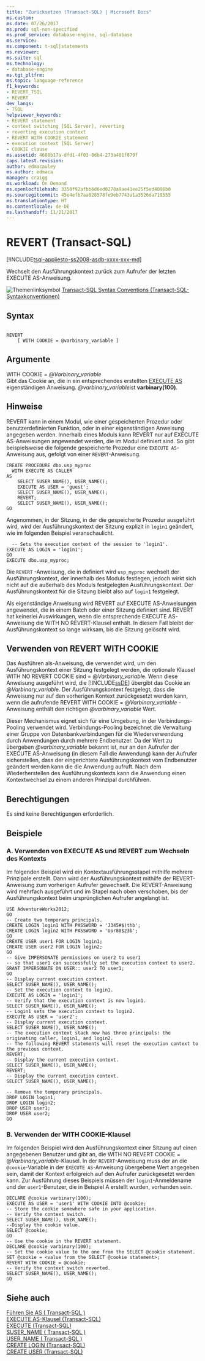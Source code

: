 ```yaml
---
title: "Zurücksetzen (Transact-SQL) | Microsoft Docs"
ms.custom: 
ms.date: 07/26/2017
ms.prod: sql-non-specified
ms.prod_service: database-engine, sql-database
ms.service: 
ms.component: t-sql|statements
ms.reviewer: 
ms.suite: sql
ms.technology:
- database-engine
ms.tgt_pltfrm: 
ms.topic: language-reference
f1_keywords:
- REVERT_TSQL
- REVERT
dev_langs:
- TSQL
helpviewer_keywords:
- REVERT statement
- context switching [SQL Server], reverting
- reverting execution context
- REVERT WITH COOKIE statement
- execution context [SQL Server]
- COOKIE clause
ms.assetid: 4688b17a-dfd1-4f03-8db4-273a401f879f
caps.latest.revision: 
author: edmacauley
ms.author: edmaca
manager: craigg
ms.workload: On Demand
ms.openlocfilehash: 3350f92afbb6d6ed0278a9ae41ee25f5ed4096b0
ms.sourcegitcommit: 45e4efb7aa828578fe9eb7743a1a3526da719555
ms.translationtype: HT
ms.contentlocale: de-DE
ms.lasthandoff: 11/21/2017
---
```

# <a name="revert-transact-sql"></a>REVERT (Transact-SQL)
[!INCLUDE[tsql-appliesto-ss2008-asdb-xxxx-xxx-md](../../includes/tsql-appliesto-ss2008-asdb-xxxx-xxx-md.md)]

  Wechselt den Ausführungskontext zurück zum Aufrufer der letzten EXECUTE AS-Anweisung.  
  
 ![Themenlinksymbol](../../database-engine/configure-windows/media/topic-link.gif "Topic link icon") [Transact-SQL Syntax Conventions (Transact-SQL-Syntaxkonventionen)](../../t-sql/language-elements/transact-sql-syntax-conventions-transact-sql.md)  
  
## <a name="syntax"></a>Syntax  
  
```  
  
REVERT  
    [ WITH COOKIE = @varbinary_variable ]  
```  
  
## <a name="arguments"></a>Argumente  
 WITH COOKIE = @*Varbinary_variable*  
 Gibt das Cookie an, die in ein entsprechendes erstellten [EXECUTE AS](../../t-sql/statements/execute-as-transact-sql.md) eigenständigen Anweisung. *@varbinary_variable*ist **varbinary(100)**.  
  
## <a name="remarks"></a>Hinweise  
 REVERT kann in einem Modul, wie einer gespeicherten Prozedur oder benutzerdefinierten Funktion, oder in einer eigenständigen Anweisung angegeben werden. Innerhalb eines Moduls kann REVERT nur auf EXECUTE AS-Anweisungen angewendet werden, die im Modul definiert sind. So gibt beispielsweise die folgende gespeicherte Prozedur eine `EXECUTE AS`-Anweisung aus, gefolgt von einer `REVERT`-Anweisung.  
  
```  
CREATE PROCEDURE dbo.usp_myproc   
  WITH EXECUTE AS CALLER  
AS   
    SELECT SUSER_NAME(), USER_NAME();  
    EXECUTE AS USER = 'guest';  
    SELECT SUSER_NAME(), USER_NAME();  
    REVERT;  
    SELECT SUSER_NAME(), USER_NAME();  
GO  
```  
  
 Angenommen, in der Sitzung, in der die gespeicherte Prozedur ausgeführt wird, wird der Ausführungskontext der Sitzung explizit in `login1` geändert, wie im folgenden Beispiel veranschaulicht.  
  
```  
  -- Sets the execution context of the session to 'login1'.  
EXECUTE AS LOGIN = 'login1';  
GO  
EXECUTE dbo.usp_myproc;   
```  
  
 Die `REVERT` -Anweisung, die in definiert wird `usp_myproc` wechselt der Ausführungskontext, der innerhalb des Moduls festlegen, jedoch wirkt sich nicht auf die außerhalb des Moduls festgelegten Ausführungskontext. Der Ausführungskontext für die Sitzung bleibt also auf `login1` festgelegt.  
  
 Als eigenständige Anweisung wird REVERT auf EXECUTE AS-Anweisungen angewendet, die in einem Batch oder einer Sitzung definiert sind. REVERT hat keinerlei Auswirkungen, wenn die entsprechende EXECUTE AS-Anweisung die WITH NO REVERT-Klausel enthält. In diesem Fall bleibt der Ausführungskontext so lange wirksam, bis die Sitzung gelöscht wird.  
  
## <a name="using-revert-with-cookie"></a>Verwenden von REVERT WITH COOKIE  
 Das Ausführen als-Anweisung, die verwendet wird, um den Ausführungskontext einer Sitzung festgelegt werden, die optionale Klausel WITH NO REVERT COOKIE sind = @*Varbinary_variabl*e. Wenn diese Anweisung ausgeführt wird, die [!INCLUDE[ssDE](../../includes/ssde-md.md)] übergibt das Cookie an @*Varbinary_variabl*e. Der Ausführungskontext festgelegt, dass die Anweisung nur auf den vorherigen Kontext zurückgesetzt werden kann, wenn die aufrufende REVERT WITH COOKIE = @*Varbinary_variable* -Anweisung enthält den richtigen  *@varbinary_variable*  Wert.  
  
 Dieser Mechanismus eignet sich für eine Umgebung, in der Verbindungs-Pooling verwendet wird. Verbindungs-Pooling bezeichnet die Verwaltung einer Gruppe von Datenbankverbindungen für die Wiederverwendung durch Anwendungen durch mehrere Endbenutzer. Da der Wert zu übergeben  *@varbinary_variable*  bekannt ist, nur an den Aufrufer der EXECUTE AS-Anweisung (in diesem Fall die Anwendung) kann der Aufrufer sicherstellen, dass der eingerichtete Ausführungskontext vom Endbenutzer geändert werden kann die die Anwendung aufruft. Nach dem Wiederherstellen des Ausführungskontexts kann die Anwendung einen Kontextwechsel zu einem anderen Prinzipal durchführen.  
  
## <a name="permissions"></a>Berechtigungen  
 Es sind keine Berechtigungen erforderlich.  
  
## <a name="examples"></a>Beispiele  
  
### <a name="a-using-execute-as-and-revert-to-switch-context"></a>A. Verwenden von EXECUTE AS und REVERT zum Wechseln des Kontexts  
 Im folgenden Beispiel wird ein Kontextausführungsstapel mithilfe mehrere Prinzipale erstellt. Dann wird der Ausführungskontext mithilfe der REVERT-Anweisung zum vorherigen Aufrufer gewechselt. Die REVERT-Anweisung wird mehrfach ausgeführt und im Stapel nach oben verschoben, bis der Ausführungskontext beim ursprünglichen Aufrufer angelangt ist.  
  
```  
USE AdventureWorks2012;  
GO  
-- Create two temporary principals.  
CREATE LOGIN login1 WITH PASSWORD = 'J345#$)thb';  
CREATE LOGIN login2 WITH PASSWORD = 'Uor80$23b';  
GO  
CREATE USER user1 FOR LOGIN login1;  
CREATE USER user2 FOR LOGIN login2;  
GO  
-- Give IMPERSONATE permissions on user2 to user1  
-- so that user1 can successfully set the execution context to user2.  
GRANT IMPERSONATE ON USER:: user2 TO user1;  
GO  
-- Display current execution context.  
SELECT SUSER_NAME(), USER_NAME();  
-- Set the execution context to login1.   
EXECUTE AS LOGIN = 'login1';  
-- Verify that the execution context is now login1.  
SELECT SUSER_NAME(), USER_NAME();  
-- Login1 sets the execution context to login2.  
EXECUTE AS USER = 'user2';  
-- Display current execution context.  
SELECT SUSER_NAME(), USER_NAME();  
-- The execution context stack now has three principals: the originating caller, login1, and login2.  
-- The following REVERT statements will reset the execution context to the previous context.  
REVERT;  
-- Display the current execution context.  
SELECT SUSER_NAME(), USER_NAME();  
REVERT;  
-- Display the current execution context.  
SELECT SUSER_NAME(), USER_NAME();  
  
-- Remove the temporary principals.  
DROP LOGIN login1;  
DROP LOGIN login2;  
DROP USER user1;  
DROP USER user2;  
GO  
```  
  
### <a name="b-using-the-with-cookie-clause"></a>B. Verwenden der WITH COOKIE-Klausel  
 Im folgenden Beispiel wird den Ausführungskontext einer Sitzung auf einen angegebenen Benutzer und gibt an, die WITH NO REVERT COOKIE = @*Varbinary_variabl*e-Klausel. In der `REVERT`-Anweisung muss der an die `@cookie`-Variable in der `EXECUTE AS`-Anweisung übergebene Wert angegeben sein, damit der Kontext erfolgreich auf den Aufrufer zurückgesetzt werden kann. Zur Ausführung dieses Beispiels müssen der `login1`-Anmeldename und der `user1`-Benutzer, die in Beispiel A erstellt wurden, vorhanden sein.  
  
```  
DECLARE @cookie varbinary(100);  
EXECUTE AS USER = 'user1' WITH COOKIE INTO @cookie;  
-- Store the cookie somewhere safe in your application.  
-- Verify the context switch.  
SELECT SUSER_NAME(), USER_NAME();  
--Display the cookie value.  
SELECT @cookie;  
GO  
-- Use the cookie in the REVERT statement.  
DECLARE @cookie varbinary(100);  
-- Set the cookie value to the one from the SELECT @cookie statement.  
SET @cookie = <value from the SELECT @cookie statement>;  
REVERT WITH COOKIE = @cookie;  
-- Verify the context switch reverted.  
SELECT SUSER_NAME(), USER_NAME();  
GO  
```  
  
## <a name="see-also"></a>Siehe auch  
 [Führen Sie AS &#40; Transact-SQL &#41;](../../t-sql/statements/execute-as-transact-sql.md)   
 [EXECUTE AS-Klausel &#40;Transact-SQL&#41;](../../t-sql/statements/execute-as-clause-transact-sql.md)   
 [EXECUTE &#40;Transact-SQL&#41;](../../t-sql/language-elements/execute-transact-sql.md)   
 [SUSER_NAME &#40; Transact-SQL &#41;](../../t-sql/functions/suser-name-transact-sql.md)   
 [USER_NAME &#40; Transact-SQL &#41;](../../t-sql/functions/user-name-transact-sql.md)   
 [CREATE LOGIN &#40;Transact-SQL&#41;](../../t-sql/statements/create-login-transact-sql.md)   
 [CREATE USER &#40;Transact-SQL&#41;](../../t-sql/statements/create-user-transact-sql.md)  
  
  
